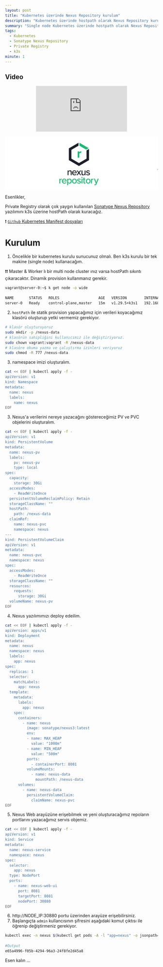 ```yaml
---
layout: post
title: "Kubernetes üzerinde Nexus Repository kurulum"
description: "Kubernetes üzerinde hostpath olarak Nexus Repository kurulum"
summary: "Single node Kubernetes üzerinde hostpath olarak Nexus Repository kurulum"
tags: 
  - Kubernetes
  - Sonatype Nexus Repository
  - Private Registry
  - k3s
minute: 1
---
```


## Video

<div align="center">
<iframe class="youtube-video"  src="https://www.youtube.com/embed/jTb4EzwduHk?si=p3MJmCziQEAy4Zsz" title="YouTube video player" frameborder="0" allow="accelerometer; autoplay; clipboard-write; encrypted-media; gyroscope; picture-in-picture; web-share" allowfullscreen></iframe></div>

![](../images/2024/20240807-sonatype-nexus-repository-logo.png)


Esenlikler,


Private Registry olarak çok yaygın kullanılan [Sonatype Nexus Repository](https://help.sonatype.com/en/sonatype-product-overview.html) yazılımını k3s üzerine hostPath olarak kuracağız.

❗ [`Github` Kubernetes Manifest dosyaları](https://github.com/sercangezer/sercangezer.github.io/tree/main/YOUTUBE/00-NexusInstallation)

# Kurulum

1. Öncelikle bir kubernetes kurulu sunucunuz olmalı. Ben k3s kurulu bir tek makine (single node) kullanacağım.

❗❗ Master & Worker lı bir multi node cluster ınız varsa hostPath sıkıntı çıkaracaktır. Dinamik provision kullanmanız gerekir.

```bash
vagrant@server-0:~$ k get node -o wide

NAME       STATUS   ROLES                  AGE   VERSION        INTERNAL-IP     EXTERNAL-IP     OS-IMAGE             KERNEL-VERSION      CONTAINER-RUNTIME
server-0   Ready    control-plane,master   15m   v1.29.5+k3s1   192.168.1.170   192.168.1.170   Ubuntu 20.04.6 LTS   5.4.0-169-generic   containerd://1.7.15-k3s1
```

2. `hostPath` ile statik provision yapacağımız için verileri koyacağımız klasörü oluşturup yetki vermemiz gerekiyor.

```bash
# klasör oluşturuyoruz
sudo mkdir -p /nexus-data
# klasörün sahipliğini kullanıcımız ile değiştiriyoruz.
sudo chown vagrant:vagrant -R /nexus-data
# klasöre okuma yazma ve çalıştırma izinleri veriyoruz
sudo chmod -R 777 /nexus-data
```

3. namespace imizi oluşturalım.

```bash
cat << EOF | kubectl apply -f -
apiVersion: v1
kind: Namespace
metadata:
  name: nexus
  labels:
    name: nexus
EOF
```

3. Nexus'a verilerini nereye yazacağını göstereceğimiz PV ve PVC objelerini oluşturalım.

```bash
cat << EOF | kubectl apply -f -
apiVersion: v1
kind: PersistentVolume
metadata:
  name: nexus-pv
  labels:
    pv: nexus-pv
    type: local
spec:
  capacity:
    storage: 30Gi
  accessModes:
    - ReadWriteOnce
  persistentVolumeReclaimPolicy: Retain
  storageClassName: ""
  hostPath:
    path: /nexus-data
  claimRef:
    name: nexus-pvc
    namespace: nexus
--- 
kind: PersistentVolumeClaim
apiVersion: v1
metadata:
  name: nexus-pvc
  namespace: nexus
spec:
  accessModes:
    - ReadWriteOnce
  storageClassName: ""
  resources:
    requests:
      storage: 30Gi
  volumeName: nexus-pv
EOF
```

4. Nexus yazılımımızı deploy edeilim.

```bash
cat << EOF | kubectl apply -f -
apiVersion: apps/v1
kind: Deployment
metadata:
  name: nexus
  namespace: nexus
  labels:
    app: nexus
spec:
  replicas: 1
  selector:
    matchLabels:
      app: nexus
  template:
    metadata:
      labels:
        app: nexus
    spec:
      containers:
        - name: nexus
          image: sonatype/nexus3:latest
          env:
          - name: MAX_HEAP
            value: "1000m"
          - name: MIN_HEAP
            value: "500m"
          ports:
            - containerPort: 8081
          volumeMounts:
            - name: nexus-data
              mountPath: /nexus-data
      volumes:
        - name: nexus-data
          persistentVolumeClaim:
            claimName: nexus-pvc
EOF
```

5. Nexus Web arayüzüne erişebilmek ve yeni oluşturacağımız repoların portlarını yazacağımız servis objemiz.

```bash
cat << EOF | kubectl apply -f -
apiVersion: v1
kind: Service
metadata:
  name: nexus-service
  namespace: nexus
spec:
  selector: 
    app: nexus
  type: NodePort  
  ports:
    - name: nexus-web-ui
      port: 8081
      targetPort: 8081
      nodePort: 30880
EOF
```

6. http://NODE_IP:30880 portu üzerinden arayüze erişebilirsiniz.
7. Başlangıçta `admin` kullancısının şifresini aşağıdaki komut çıktısı ile öğrenip değiştirmeniz gerekiyor.

```bash
kubectl exec -n nexus $(kubectl get pods -A -l "app=nexus" -o jsonpath="{.items[0].metadata.name}") -- cat /nexus-data/admin.password

#Output
e65a4996-f05b-4294-96a3-24f8fe2d45a8
```
Esen kalın ...

